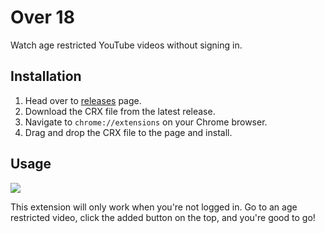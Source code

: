 # Over 18
Watch age restricted YouTube videos without signing in.

## Installation
1. Head over to [releases](https://github.com/pinodex/over-18/releases) page.
2. Download the CRX file from the latest release.
3. Navigate to `chrome://extensions` on your Chrome browser.
4. Drag and drop the CRX file to the page and install.

## Usage
![](http://i.imgur.com/wXE3isk.png)

This extension will only work when you're not logged in. Go to an age restricted video, click the added button on the top, and you're good to go!
